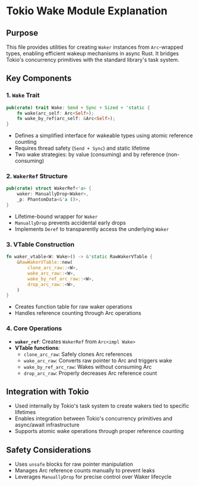 # Tokio Wake Module Explanation

## Purpose
This file provides utilities for creating `Waker` instances from `Arc`-wrapped types, enabling efficient wakeup mechanisms in async Rust. It bridges Tokio's concurrency primitives with the standard library's task system.

## Key Components

### 1. `Wake` Trait
```rust
pub(crate) trait Wake: Send + Sync + Sized + 'static {
    fn wake(arc_self: Arc<Self>);
    fn wake_by_ref(arc_self: &Arc<Self>);
}
```
- Defines a simplified interface for wakeable types using atomic reference counting
- Requires thread safety (`Send + Sync`) and static lifetime
- Two wake strategies: by value (consuming) and by reference (non-consuming)

### 2. `WakerRef` Structure
```rust
pub(crate) struct WakerRef<'a> {
    waker: ManuallyDrop<Waker>,
    _p: PhantomData<&'a ()>,
}
```
- Lifetime-bound wrapper for `Waker`
- `ManuallyDrop` prevents accidental early drops
- Implements `Deref` to transparently access the underlying `Waker`

### 3. VTable Construction
```rust
fn waker_vtable<W: Wake>() -> &'static RawWakerVTable {
    &RawWakerVTable::new(
        clone_arc_raw::<W>,
        wake_arc_raw::<W>,
        wake_by_ref_arc_raw::<W>,
        drop_arc_raw::<W>,
    )
}
```
- Creates function table for raw waker operations
- Handles reference counting through Arc operations

### 4. Core Operations
- **`waker_ref`**: Creates `WakerRef` from `Arc<impl Wake>`
- **VTable functions**:
  - `clone_arc_raw`: Safely clones Arc references
  - `wake_arc_raw`: Converts raw pointer to Arc and triggers wake
  - `wake_by_ref_arc_raw`: Wakes without consuming Arc
  - `drop_arc_raw`: Properly decreases Arc reference count

## Integration with Tokio
- Used internally by Tokio's task system to create wakers tied to specific lifetimes
- Enables integration between Tokio's concurrency primitives and async/await infrastructure
- Supports atomic wake operations through proper reference counting

## Safety Considerations
- Uses `unsafe` blocks for raw pointer manipulation
- Manages Arc reference counts manually to prevent leaks
- Leverages `ManuallyDrop` for precise control over Waker lifecycle

